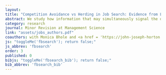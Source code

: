 ```yaml
---
layout: 
title: "Competition Avoidance vs Herding in Job Search: Evidence from Large-scale Field Experiments on an Online Job Board"
abstract: We study how information that may simultaneously signal the degree of competition and vacancy quality affects job search. To do so, we conduct three experiments on a large online job platform in which the treatment varies what information is shown to job seekers. Information about the number of prior applicants  to a vacancy increases the number of applications and redirects them to vacancies with few prior applications. Information about vacancy age increases application rates, especially to new vacancies. To further investigate the causal mechanisms, we conduct and analyze a survey choice experiment. We conclude that job seekers prefer to avoid competition rather than using the popularity of a vacancy as a signal of quality.
category: research
journal: Minor Revision at Management Science
link: "assets/jobs_authors.pdf"
coauthors: with Monica Bhole and <a href = 'https://john-joseph-horton.com/'> John Horton </a>
js: "toggleMe('fbsearch'); return false;"
js_abbrev: 'fbsearch'
order: 3
published: 0
bibjs: "toggleMe('fbsearch_bib'); return false;"
bib_abbrev: 'fbsearch_bib'
---
```

